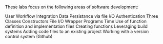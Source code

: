 
These labs focus on the following areas of software development:

User Workflow
Integration
Data Persistance via file I/O
Authentication
Three
Classes
Constructors
File I/O
Wrapper Programs
Time
Use of function definition and implementation files
Creating functions
Leveraging build systems
Adding code files to an existing project
Working with a version control system (Github)
